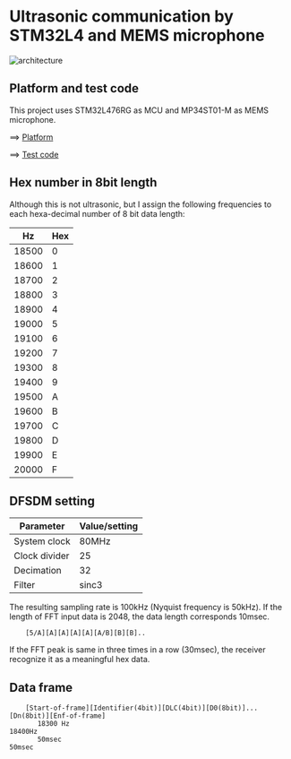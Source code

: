 # Ultrasonic communication by STM32L4 and MEMS microphone

![architecture](https://docs.google.com/drawings/d/e/2PACX-1vR1KKp2QeL_SmrnUsTl5zcwddQToPJmnSBHFnxiw78y3_3mjA7EzNl2iNcUA5aOW_jRAQapTNji-eJ7/pub?w=480&h=189)

## Platform and test code

This project uses STM32L476RG as MCU and MP34ST01-M as MEMS microphone.

==> [Platform](PLATFORM.md)

==> [Test code](./basic)

## Hex number in 8bit length

Although this is not ultrasonic, but I assign the following frequencies to each hexa-decimal number of 8 bit data length:

|Hz   |Hex|
|-----|---|
|18500| 0 |
|18600| 1 |
|18700| 2 |
|18800| 3 |
|18900| 4 |
|19000| 5 |
|19100| 6 |
|19200| 7 |
|19300| 8 |
|19400| 9 |
|19500| A |
|19600| B |
|19700| C |
|19800| D |
|19900| E |
|20000| F |

## DFSDM setting

|Parameter    |Value/setting|
|-------------|-----|
|System clock |80MHz|
|Clock divider|25   |
|Decimation   |32   |
|Filter       |sinc3|

The resulting sampling rate is 100kHz (Nyquist frequency is 50kHz). If the length of FFT input data is 2048, the data length corresponds 10msec.

```
    [5/A][A][A][A][A][A/B][B][B]..

```
If the FFT peak is same in three times in a row (30msec), the receiver recognize it as a meaningful hex data.

## Data frame

```
    [Start-of-frame][Identifier(4bit)][DLC(4bit)][D0(8bit)]...[Dn(8bit)][Enf-of-frame]
       18300 Hz                                                           18400Hz
       50msec                                                             50msec
```


